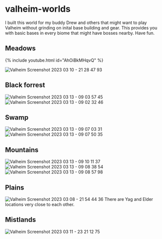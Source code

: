 # valheim-worlds

I built this world for my buddy Drew and others that might want to play Valheim without grinding on inital base building and gear. This provides you with basic bases in every biome that might have bosses nearby. Have fun.  



## Meadows

<!-- [<img src="https://i.imgur.com/8mYKHiC.jpg" width="100%">](https://www.youtube.com/watch?v=AhOiBkMHqvQ "Valheim base series part 1: The cottage") -->

{% include youtube.html id="AhOiBkMHqvQ" %}  

![Valheim Screenshot 2023 03 10 - 21 28 47 93](https://user-images.githubusercontent.com/5855609/224564340-ea78fa24-99ee-48c1-8a16-fe8a6c68ead2.png)


## Black forrest

![Valheim Screenshot 2023 03 13 - 09 03 57 45](https://user-images.githubusercontent.com/5855609/224860875-399948f7-f866-4cde-9c83-20de73986b67.png)
![Valheim Screenshot 2023 03 13 - 09 02 32 46](https://user-images.githubusercontent.com/5855609/224860752-782b9f58-985c-4e29-acf9-18c985ec8bbb.png)


## Swamp
![Valheim Screenshot 2023 03 13 - 09 07 03 31](https://user-images.githubusercontent.com/5855609/224860976-08cdc887-0770-42c4-bfec-1c8e39cc8872.png)
![Valheim Screenshot 2023 03 13 - 09 07 50 35](https://user-images.githubusercontent.com/5855609/224860995-6ee0fd63-ae90-4b11-a51b-036e3369d011.png)

## Mountains
![Valheim Screenshot 2023 03 13 - 09 10 11 37](https://user-images.githubusercontent.com/5855609/224861177-56d1d843-51e1-4778-ba13-fc5e11a8c2ff.png)
![Valheim Screenshot 2023 03 13 - 09 08 38 54](https://user-images.githubusercontent.com/5855609/224861377-d4cada9f-3269-4101-a9b3-1d7d66533035.png)
![Valheim Screenshot 2023 03 13 - 09 08 57 98](https://user-images.githubusercontent.com/5855609/224861398-ea79bcad-0efb-422d-b40f-ec93c66dd30a.png)

## Plains
![Valheim Screenshot 2023 03 08 - 21 54 44 36](https://user-images.githubusercontent.com/5855609/224564417-ccd33a77-645a-49c9-9053-5b2f1523df11.png)
There are Yag and Elder locations very close to each other.

## Mistlands
![Valheim Screenshot 2023 03 11 - 23 21 12 75](https://user-images.githubusercontent.com/5855609/224564457-fc7040e7-36d5-46a9-b0b0-e78f14991abc.png)
